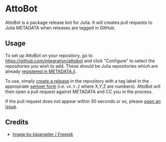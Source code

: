 # AttoBot

AttoBot is a package release bot for Julia. It will creates pull requests to Julia METADATA when releases are tagged in GitHub.

## Usage

To set up AttoBot on your repository, go to https://github.com/integration/attobot and click "Configure" to select the repositories you wish to add. These should be Julia repositories which are already [registered in METADATA.jl](http://docs.julialang.org/en/release-0.5/manual/packages/#tagging-and-publishing-your-package).

To use, simply [create a release](https://help.github.com/articles/creating-releases/) in the repository with a tag label in the appropriate [semver form](http://semver.org/) (i.e. `vX.Y.Z` where X,Y,Z are numbers). AttoBot will then open a pull request against METADATA and CC you in the process.

If the pull request does not appear within 30 seconds or so, please [open an issue](https://github.com/attobot/attobot/issues/new).

## Credits

- <a href="http://www.freepik.com/free-photo/robot-with-clipboard-and-boxes_958200.htm">Image by kjpargeter / Freepik</a>